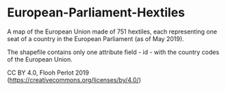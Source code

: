 # European-Parliament-Hextiles
A map of the European Union made of 751 hextiles, each representing one seat of a country in the European Parliament (as of May 2019).

The shapefile contains only one attribute field - id - with the country codes of the European Union.

CC BY 4.0, Flooh Perlot 2019 (https://creativecommons.org/licenses/by/4.0/)
